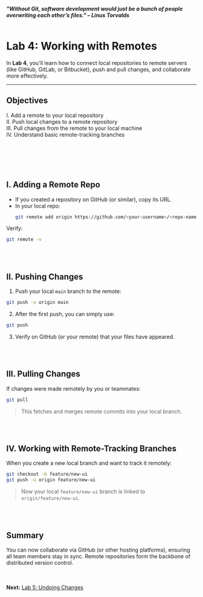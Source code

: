 ***"Without Git, software development would just be a bunch of people overwriting each other’s files." – Linus Torvalds***
<br><br>


# Lab 4: Working with Remotes

In **Lab 4**, you'll learn how to connect local repositories to remote servers (like GitHub, GitLab, or Bitbucket), push and pull changes, and collaborate more effectively.

---

## Objectives

  I. Add a remote to your local repository \
 II. Push local changes to a remote repository \
III. Pull changes from the remote to your local machine \
 IV. Understand basic remote-tracking branches 

<br><br><br><br>

## I. Adding a Remote Repo
- If you created a repository on GitHub (or similar), copy its URL.
- In your local repo:
  ```bash
  git remote add origin https://github.com/<your-username>/<repo-name>.git
  ```

Verify:
```bash
git remote -v
```

<br><br>
## II. Pushing Changes
1. Push your local `main` branch to the remote:
```bash
git push -u origin main
```

2. After the first push, you can simply use:
```bash
git push
```

3. Verify on GitHub (or your remote) that your files have appeared.


<br><br>
## III. Pulling Changes

If changes were made remotely by you or teammates:
```bash
git pull
```
>This fetches and merges remote commits into your local branch.

<br><br>
## IV. Working with Remote-Tracking Branches

When you create a new local branch and want to track it remotely:
```bash
git checkout -b feature/new-ui
git push -u origin feature/new-ui
```
>Now your local `feature/new-ui` branch is linked to `origin/feature/new-ui`.

<br><br>
## Summary
You can now collaborate via GitHub (or other hosting platforms), ensuring all team members stay in sync. Remote repositories form the backbone of distributed version control.

<br><br>
**Next:** [Lab 5: Undoing Changes](05_undoing_changes.md)

